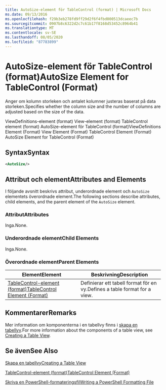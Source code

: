 ```yaml
---
title: AutoSize-element för TableControl (format) | Microsoft Docs
ms.date: 09/13/2016
ms.openlocfilehash: f29b3eb278fd9ff29d2f6f4fbd000513dcaeec7b
ms.sourcegitcommit: 0907b8c6322d2c7c61b17f8168d53452c8964b41
ms.translationtype: MT
ms.contentlocale: sv-SE
ms.lasthandoff: 08/05/2020
ms.locfileid: "87783899"
---
```

# <a name="autosize-element-for-tablecontrol-format"></a><span data-ttu-id="4d23b-102">AutoSize-element för TableControl (format)</span><span class="sxs-lookup"><span data-stu-id="4d23b-102">AutoSize Element for TableControl (Format)</span></span>

<span data-ttu-id="4d23b-103">Anger om kolumn storleken och antalet kolumner justeras baserat på data storleken.</span><span class="sxs-lookup"><span data-stu-id="4d23b-103">Specifies whether the column size and the number of columns are adjusted based on the size of the data.</span></span>

<span data-ttu-id="4d23b-104">ViewDefinitions-element (format) View-element (format) TableControl element (format) AutoSize-element för TableControl (format)</span><span class="sxs-lookup"><span data-stu-id="4d23b-104">ViewDefinitions Element (Format) View Element (Format) TableControl Element (Format) AutoSize Element for TableControl (Format)</span></span>

## <a name="syntax"></a><span data-ttu-id="4d23b-105">Syntax</span><span class="sxs-lookup"><span data-stu-id="4d23b-105">Syntax</span></span>

```xml
<AutoSize/>
```

## <a name="attributes-and-elements"></a><span data-ttu-id="4d23b-106">Attribut och element</span><span class="sxs-lookup"><span data-stu-id="4d23b-106">Attributes and Elements</span></span>

<span data-ttu-id="4d23b-107">I följande avsnitt beskrivs attribut, underordnade element och `AutoSize` elementets överordnade element.</span><span class="sxs-lookup"><span data-stu-id="4d23b-107">The following sections describe attributes, child elements, and the parent element of the `AutoSize` element.</span></span>

### <a name="attributes"></a><span data-ttu-id="4d23b-108">Attribut</span><span class="sxs-lookup"><span data-stu-id="4d23b-108">Attributes</span></span>

<span data-ttu-id="4d23b-109">Inga.</span><span class="sxs-lookup"><span data-stu-id="4d23b-109">None.</span></span>

### <a name="child-elements"></a><span data-ttu-id="4d23b-110">Underordnade element</span><span class="sxs-lookup"><span data-stu-id="4d23b-110">Child Elements</span></span>

<span data-ttu-id="4d23b-111">Inga.</span><span class="sxs-lookup"><span data-stu-id="4d23b-111">None.</span></span>

### <a name="parent-elements"></a><span data-ttu-id="4d23b-112">Överordnade element</span><span class="sxs-lookup"><span data-stu-id="4d23b-112">Parent Elements</span></span>

|<span data-ttu-id="4d23b-113">Element</span><span class="sxs-lookup"><span data-stu-id="4d23b-113">Element</span></span>|<span data-ttu-id="4d23b-114">Beskrivning</span><span class="sxs-lookup"><span data-stu-id="4d23b-114">Description</span></span>|
|-------------|-----------------|
|[<span data-ttu-id="4d23b-115">TableControl-element (format)</span><span class="sxs-lookup"><span data-stu-id="4d23b-115">TableControl Element (Format)</span></span>](./tablecontrol-element-format.md)|<span data-ttu-id="4d23b-116">Definierar ett tabell format för en vy.</span><span class="sxs-lookup"><span data-stu-id="4d23b-116">Defines a table format for a view.</span></span>|

## <a name="remarks"></a><span data-ttu-id="4d23b-117">Kommentarer</span><span class="sxs-lookup"><span data-stu-id="4d23b-117">Remarks</span></span>

<span data-ttu-id="4d23b-118">Mer information om komponenterna i en tabellvy finns i [skapa en tabellvy](./creating-a-table-view.md).</span><span class="sxs-lookup"><span data-stu-id="4d23b-118">For more information about the components of a table view, see [Creating a Table View](./creating-a-table-view.md).</span></span>

## <a name="see-also"></a><span data-ttu-id="4d23b-119">Se även</span><span class="sxs-lookup"><span data-stu-id="4d23b-119">See Also</span></span>

[<span data-ttu-id="4d23b-120">Skapa en tabellvy</span><span class="sxs-lookup"><span data-stu-id="4d23b-120">Creating a Table View</span></span>](./creating-a-table-view.md)

[<span data-ttu-id="4d23b-121">TableControl-element (format)</span><span class="sxs-lookup"><span data-stu-id="4d23b-121">TableControl Element (Format)</span></span>](./tablecontrol-element-format.md)

[<span data-ttu-id="4d23b-122">Skriva en PowerShell-formateringsfil</span><span class="sxs-lookup"><span data-stu-id="4d23b-122">Writing a PowerShell Formatting File</span></span>](./writing-a-powershell-formatting-file.md)
